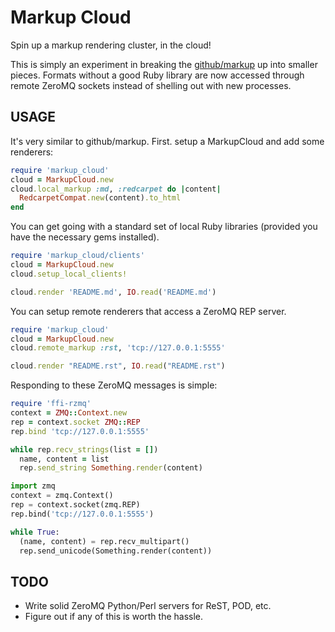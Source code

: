 # Markup Cloud

Spin up a markup rendering cluster, in the cloud!

This is simply an experiment in breaking the [github/markup][] up into smaller
pieces.  Formats without a good Ruby library are now accessed through remote
ZeroMQ sockets instead of shelling out with new processes.

[github/markup]: https://github.com/github/markup

## USAGE

It's very similar to github/markup.  First. setup a MarkupCloud and add some
renderers:

```ruby
require 'markup_cloud'
cloud = MarkupCloud.new
cloud.local_markup :md, :redcarpet do |content|
  RedcarpetCompat.new(content).to_html
end
```

You can get going with a standard set of local Ruby libraries (provided you
have the necessary gems installed).

```ruby
require 'markup_cloud/clients'
cloud = MarkupCloud.new
cloud.setup_local_clients!

cloud.render 'README.md', IO.read('README.md')
```

You can setup remote renderers that access a ZeroMQ REP server.

```ruby
require 'markup_cloud'
cloud = MarkupCloud.new
cloud.remote_markup :rst, 'tcp://127.0.0.1:5555'

cloud.render "README.rst", IO.read("README.rst")
```

Responding to these ZeroMQ messages is simple:

```ruby
require 'ffi-rzmq'
context = ZMQ::Context.new
rep = context.socket ZMQ::REP
rep.bind 'tcp://127.0.0.1:5555'

while rep.recv_strings(list = [])
  name, content = list
  rep.send_string Something.render(content)
```

```python
import zmq
context = zmq.Context()
rep = context.socket(zmq.REP)
rep.bind('tcp://127.0.0.1:5555')

while True:
  (name, content) = rep.recv_multipart()
  rep.send_unicode(Something.render(content))
```

## TODO

* Write solid ZeroMQ Python/Perl servers for ReST, POD, etc.
* Figure out if any of this is worth the hassle.
